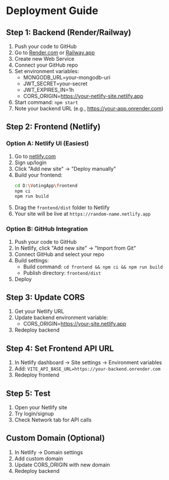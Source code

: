 # Deployment Guide

## Step 1: Backend (Render/Railway)

1. Push your code to GitHub
2. Go to [Render.com](https://render.com) or [Railway.app](https://railway.app)
3. Create new Web Service
4. Connect your GitHub repo
5. Set environment variables:
   - MONGODB_URL=your-mongodb-uri
   - JWT_SECRET=your-secret
   - JWT_EXPIRES_IN=1h
   - CORS_ORIGIN=https://your-netlify-site.netlify.app
6. Start command: `npm start`
7. Note your backend URL (e.g., https://your-app.onrender.com)

## Step 2: Frontend (Netlify)

### Option A: Netlify UI (Easiest)
1. Go to [netlify.com](https://netlify.com)
2. Sign up/login
3. Click "Add new site" → "Deploy manually"
4. Build your frontend:
   ```bash
   cd D:\VotingApp\frontend
   npm ci
   npm run build
   ```
5. Drag the `frontend/dist` folder to Netlify
6. Your site will be live at `https://random-name.netlify.app`

### Option B: GitHub Integration
1. Push your code to GitHub
2. In Netlify, click "Add new site" → "Import from Git"
3. Connect GitHub and select your repo
4. Build settings:
   - Build command: `cd frontend && npm ci && npm run build`
   - Publish directory: `frontend/dist`
5. Deploy

## Step 3: Update CORS
1. Get your Netlify URL
2. Update backend environment variable:
   - CORS_ORIGIN=https://your-site.netlify.app
3. Redeploy backend

## Step 4: Set Frontend API URL
1. In Netlify dashboard → Site settings → Environment variables
2. Add: `VITE_API_BASE_URL=https://your-backend.onrender.com`
3. Redeploy frontend

## Step 5: Test
1. Open your Netlify site
2. Try login/signup
3. Check Network tab for API calls

## Custom Domain (Optional)
1. In Netlify → Domain settings
2. Add custom domain
3. Update CORS_ORIGIN with new domain
4. Redeploy backend
